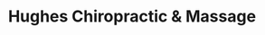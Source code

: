 ---
title: "Hughes Chiropractic & Massage"
url: /renton/hughes-chiropractic-and-massage/
shop: massage
---